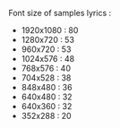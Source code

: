 Font size of samples lyrics :
- 1920x1080 : 80
- 1280x720 : 53
- 960x720 : 53
- 1024x576 : 48
- 768x576 : 40
- 704x528 : 38
- 848x480 : 36
- 640x480 : 32
- 640x360 : 32
- 352x288 : 20